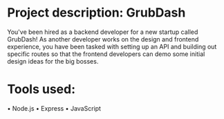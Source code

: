 # Project description: GrubDash

You've been hired as a backend developer for a new startup called GrubDash! 
As another developer works on the design and frontend experience, 
you have been tasked with setting up an API and building out specific routes 
so that the frontend developers can demo some initial design ideas for the big bosses.

# Tools used:

• Node.js 
• Express
• JavaScript

